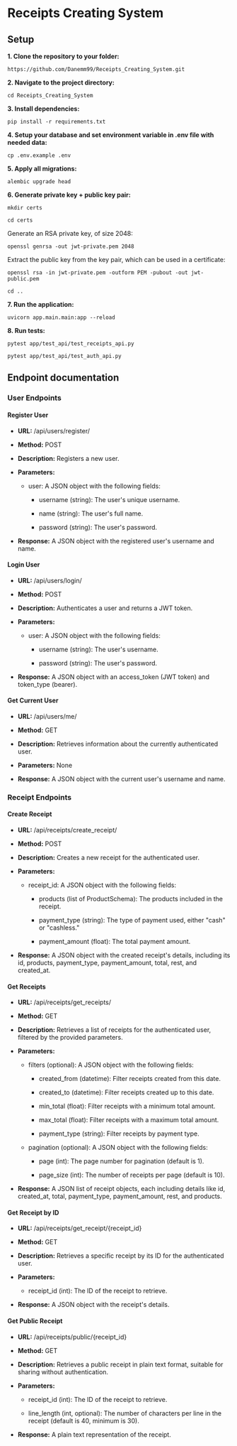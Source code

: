 # Receipts Creating System

## Setup

**1. Clone the repository to your folder:**
```commandline
https://github.com/Danemm99/Receipts_Creating_System.git
```

**2. Navigate to the project directory:**
```commandline
cd Receipts_Creating_System
```

**3. Install dependencies:**

```commandline
pip install -r requirements.txt
```

**4. Setup your database and set environment variable in .env file with needed data:**

```commandline
cp .env.example .env
```

**5. Apply all migrations:**

```commandline
alembic upgrade head
```

**6. Generate private key + public key pair:**

```commandline
mkdir certs
```

```commandline
cd certs
```

Generate an RSA private key, of size 2048:
```commandline
openssl genrsa -out jwt-private.pem 2048
```

Extract the public key from the key pair, which can be used in a certificate:
```commandline
openssl rsa -in jwt-private.pem -outform PEM -pubout -out jwt-public.pem
```

```commandline
cd ..
```

**7. Run the application:**

```commandline
uvicorn app.main.main:app --reload
```

**8. Run tests:**

```commandline
pytest app/test_api/test_receipts_api.py
```

```commandline
pytest app/test_api/test_auth_api.py
```

## Endpoint documentation

### **User Endpoints**

#### **Register User**

*   **URL:** /api/users/register/
    
*   **Method:** POST
    
*   **Description:** Registers a new user.
    
*   **Parameters:**
    
    *   user: A JSON object with the following fields:
        
        *   username (string): The user's unique username.
            
        *   name (string): The user's full name.
            
        *   password (string): The user's password.
            
*   **Response:** A JSON object with the registered user's username and name.
    

#### **Login User**

*   **URL:** /api/users/login/
    
*   **Method:** POST
    
*   **Description:** Authenticates a user and returns a JWT token.
    
*   **Parameters:**
    
    *   user: A JSON object with the following fields:
        
        *   username (string): The user's username.
            
        *   password (string): The user's password.
            
*   **Response:** A JSON object with an access\_token (JWT token) and token\_type (bearer).
    

#### **Get Current User**

*   **URL:** /api/users/me/
    
*   **Method:** GET
    
*   **Description:** Retrieves information about the currently authenticated user.
    
*   **Parameters:** None
    
*   **Response:** A JSON object with the current user's username and name.
    

### **Receipt Endpoints**

#### **Create Receipt**

*   **URL:** /api/receipts/create\_receipt/
    
*   **Method:** POST
    
*   **Description:** Creates a new receipt for the authenticated user.
    
*   **Parameters:**
    
    *   receipt\_id: A JSON object with the following fields:
        
        *   products (list of ProductSchema): The products included in the receipt.
            
        *   payment\_type (string): The type of payment used, either "cash" or "cashless."
            
        *   payment\_amount (float): The total payment amount.
            
*   **Response:** A JSON object with the created receipt's details, including its id, products, payment\_type, payment\_amount, total, rest, and created\_at.
    

#### **Get Receipts**

*   **URL:** /api/receipts/get\_receipts/
    
*   **Method:** GET
    
*   **Description:** Retrieves a list of receipts for the authenticated user, filtered by the provided parameters.
    
*   **Parameters:**
    
    *   filters (optional): A JSON object with the following fields:
        
        *   created\_from (datetime): Filter receipts created from this date.
            
        *   created\_to (datetime): Filter receipts created up to this date.
            
        *   min\_total (float): Filter receipts with a minimum total amount.
            
        *   max\_total (float): Filter receipts with a maximum total amount.
            
        *   payment\_type (string): Filter receipts by payment type.
            
    *   pagination (optional): A JSON object with the following fields:
        
        *   page (int): The page number for pagination (default is 1).
            
        *   page\_size (int): The number of receipts per page (default is 10).
            
*   **Response:** A JSON list of receipt objects, each including details like id, created\_at, total, payment\_type, payment\_amount, rest, and products.
    

#### **Get Receipt by ID**

*   **URL:** /api/receipts/get\_receipt/{receipt\_id}
    
*   **Method:** GET
    
*   **Description:** Retrieves a specific receipt by its ID for the authenticated user.
    
*   **Parameters:**
    
    *   receipt\_id (int): The ID of the receipt to retrieve.
        
*   **Response:** A JSON object with the receipt's details.
    

#### **Get Public Receipt**

*   **URL:** /api/receipts/public/{receipt\_id}
    
*   **Method:** GET
    
*   **Description:** Retrieves a public receipt in plain text format, suitable for sharing without authentication.
    
*   **Parameters:**
    
    *   receipt\_id (int): The ID of the receipt to retrieve.
        
    *   line\_length (int, optional): The number of characters per line in the receipt (default is 40, minimum is 30).
        
*   **Response:** A plain text representation of the receipt.












